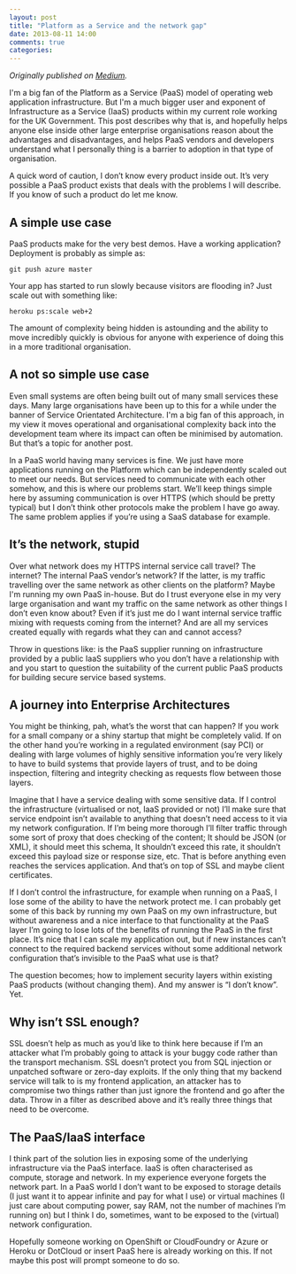 ```yaml
---
layout: post
title: "Platform as a Service and the network gap"
date: 2013-08-11 14:00
comments: true
categories: 
---
```


_Originally published on [Medium](https://medium.com/p/817849715f0a)._

I'm a big fan of the Platform as a Service (PaaS) model of operating web
application infrastructure. But I'm a much bigger user and exponent of
Infrastructure as a Service (IaaS) products within my current role
working for the UK Government. This post describes why that is, and
hopefully helps anyone else inside other large enterprise organisations
reason about the advantages and disadvantages, and helps PaaS vendors
and developers understand what I personally thing is a barrier to
adoption in that type of organisation.

A quick word of caution, I don’t know every product inside out. It’s
very possible a PaaS product exists that deals with the problems I will
describe. If you know of such a product do let me know.

## A simple use case

PaaS products make for the very best demos. Have a working application?
Deployment is probably as simple as:

    git push azure master 

Your app has started to run slowly because visitors are flooding in?
Just scale out with something like:

    heroku ps:scale web+2

The amount of complexity being hidden is astounding and the ability to
move incredibly quickly is obvious for anyone with experience of doing
this in a more traditional organisation.

## A not so simple use case

Even small systems are often being built out of many small services
these days. Many large organisations have been up to this for a while
under the banner of Service Orientated Architecture. I'm a big fan of
this approach, in my view it moves operational and organisational
complexity back into the development team where its impact can often be
minimised by automation. But that’s a topic for another post.

In a PaaS world having many services is fine. We just have more
applications running on the Platform which can be independently scaled
out to meet our needs. But services need to communicate with each other
somehow, and this is where our problems start. We’ll keep things simple
here by assuming communication is over HTTPS (which should be pretty
typical) but I don’t think other protocols make the problem I have go
away. The same problem applies if you’re using a SaaS database for
example.

## It’s the network, stupid

Over what network does my HTTPS internal service call travel? The
internet? The internal PaaS vendor’s network? If the latter, is my
traffic travelling over the same network as other clients on the
platform? Maybe I'm running my own PaaS in-house. But do I trust
everyone else in my very large organisation and want my traffic on the
same network as other things I don’t even know about? Even if it’s just
me do I want internal service traffic mixing with requests coming from
the internet? And are all my services created equally with regards what
they can and cannot access?

Throw in questions like: is the PaaS supplier running on infrastructure
provided by a public IaaS suppliers who you don’t have a relationship
with and you start to question the suitability of the current public
PaaS products for building secure service based systems.

## A journey into Enterprise Architectures

You might be thinking, pah, what’s the worst that can happen? If you
work for a small company or a shiny startup that might be completely
valid. If on the other hand you’re working in a regulated environment
(say PCI) or dealing with large volumes of highly sensitive information
you’re very likely to have to build systems that provide layers of
trust, and to be doing inspection, filtering and integrity checking as
requests flow between those layers.

Imagine that I have a service dealing with some sensitive data. If I
control the infrastructure (virtualised or not, IaaS provided or not)
I’ll make sure that service endpoint isn’t available to anything that
doesn’t need access to it via my network configuration. If I’m being
more thorough I’ll filter traffic through some sort of proxy that does
checking of the content; It should be JSON (or XML), it should meet this
schema, It shouldn’t exceed this rate, it shouldn’t exceed this payload
size or response size, etc. That is before anything even reaches the
services application. And that’s on top of SSL and maybe client
certificates.

If I don’t control the infrastructure, for example when running on a
PaaS, I lose some of the ability to have the network protect me. I can
probably get some of this back by running my own PaaS on my own
infrastructure, but without awareness and a nice interface to that
functionality at the PaaS layer I’m going to lose lots of the benefits
of running the PaaS in the first place. It’s nice that I can scale my
application out, but if new instances can’t connect to the required
backend services without some additional network configuration that’s
invisible to the PaaS what use is that?

The question becomes; how to implement security layers within existing
PaaS products (without changing them). And my answer is “I don’t know”.
Yet.

## Why isn’t SSL enough?

SSL doesn’t help as much as you’d like to think here because if I’m an
attacker what I’m probably going to attack is your buggy code rather
than the transport mechanism. SSL doesn’t protect you from SQL injection
or unpatched software or zero-day exploits. If the only thing that my
backend service will talk to is my frontend application, an attacker has
to compromise two things rather than just ignore the frontend and go
after the data. Throw in a filter as described above and it’s really
three things that need to be overcome.

## The PaaS/IaaS interface

I think part of the solution lies in exposing some of the underlying
infrastructure via the PaaS interface. IaaS is often characterised as
compute, storage and network. In my experience everyone forgets the
network part. In a PaaS world I don’t want to be exposed to storage
details (I just want it to appear infinite and pay for what I use) or
virtual machines (I just care about computing power, say RAM, not the
number of machines I’m running on) but I think I do, sometimes, want to
be exposed to the (virtual) network configuration.

Hopefully someone working on OpenShift or CloudFoundry or Azure or
Heroku or DotCloud or insert PaaS here is already working on this. If
not maybe this post will prompt someone to do so.
